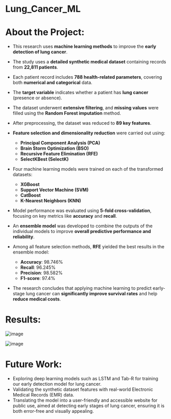 # Lung_Cancer_ML

# About the Project:

- This research uses **machine learning methods** to improve the **early detection of lung cancer**.

- The study uses a **detailed synthetic medical dataset** containing records from **22,811 patients**.

- Each patient record includes **788 health-related parameters**, covering both **numerical and categorical** data.

- The **target variable** indicates whether a patient has **lung cancer** (presence or absence).

- The dataset underwent **extensive filtering**, and **missing values** were filled using the **Random Forest imputation** method.

- After preprocessing, the dataset was reduced to **89 key features**.

- **Feature selection and dimensionality reduction** were carried out using:
  - **Principal Component Analysis (PCA)**
  - **Brain Storm Optimization (BSO)**
  - **Recursive Feature Elimination (RFE)**
  - **SelectKBest (SelectK)**

- Four machine learning models were trained on each of the transformed datasets:
  - **XGBoost**
  - **Support Vector Machine (SVM)**
  - **CatBoost**
  - **K-Nearest Neighbors (KNN)**

- Model performance was evaluated using **5-fold cross-validation**, focusing on key metrics like **accuracy** and **recall**.

- An **ensemble model** was developed to combine the outputs of the individual models to improve **overall predictive performance and reliability**.

- Among all feature selection methods, **RFE** yielded the best results in the ensemble model:
  - **Accuracy**: 98.746%
  - **Recall**: 96.245%
  - **Precision**: 98.582%
  - **F1-score**: 97.4%

- The research concludes that applying machine learning to predict early-stage lung cancer can **significantly improve survival rates** and help **reduce medical costs**.

# Results:

![image](https://github.com/user-attachments/assets/d1096f4d-77f8-4d3c-8eb9-51293f919ca5)

![image](https://github.com/user-attachments/assets/b5609304-887a-4f83-89e1-e84a9475f87e)

# Future Work:

- Exploring deep learning models such as LSTM and Tab-R for training our early
detection model for lung cancer.
- Validating the synthetic dataset features with real-world Electronic Medical Records
(EMR) data.
- Translating the model into a user-friendly and accessible website for public use,
aimed at detecting early stages of lung cancer, ensuring it is both error-free and
visually appealing.
